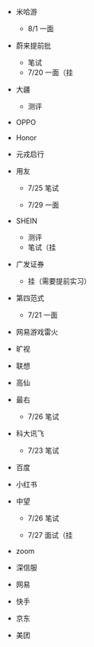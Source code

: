 * 米哈游
  * 8/1 一面

* 蔚来提前批

  * 笔试
  * 7/20 一面（挂

* 大疆

  * 测评

* OPPO

* Honor

* 元戎启行

* 用友
  * 7/25 笔试

  * 7/29 一面

* SHEIN

  * 测评
  * 笔试（挂

* 广发证券

  * 挂（需要提前实习）

* 第四范式

  * 7/21 一面

* 网易游戏雷火

* 旷视

* 联想

* 高仙

* 最右
  * 7/26 笔试

* 科大讯飞
  * 7/23 笔试

* 百度

* 小红书

* 中望
  * 7/26 笔试

  * 7/27 面试（挂

* zoom

* 深信服

* 网易

* 快手

* 京东

* 美团